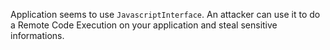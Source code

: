 
Application seems to use `JavascriptInterface`. An attacker can use it to
do a Remote Code Execution on your application and steal sensitive
informations.
